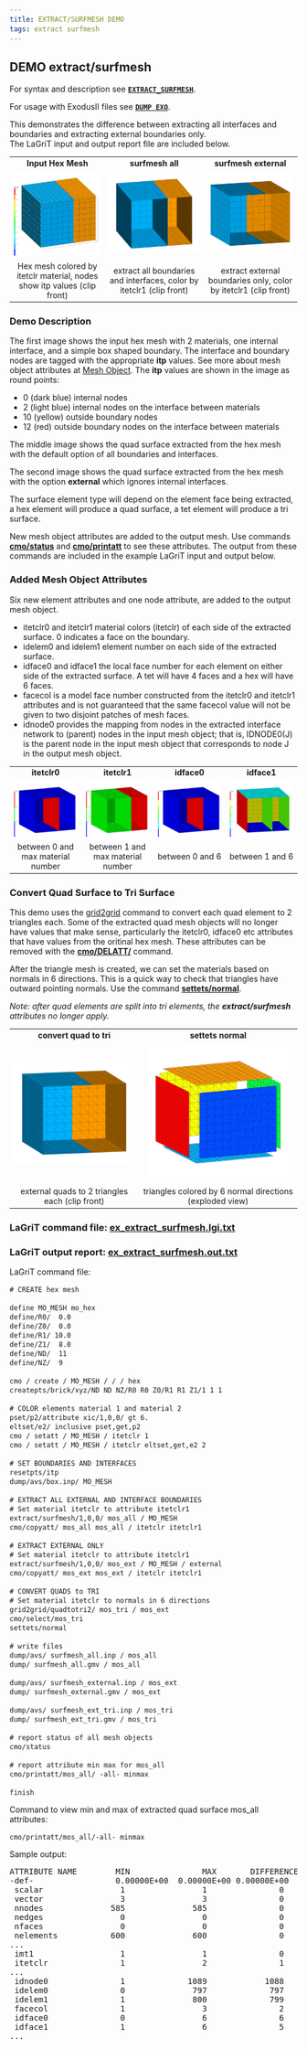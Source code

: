 ```yaml
---
title: EXTRACT/SURFMESH DEMO
tags: extract surfmesh 
---
```




## DEMO extract/surfmesh


For syntax and description see [**`EXTRACT_SURFMESH`**](../commands/dump/EXTRACT_SURFMESH.md).

For usage with ExodusII files see [**`DUMP EXO`**](../commands/EXODUS.md).


This demonstrates the difference between extracting all interfaces and boundaries and extracting external boundaries only. 
<br>The LaGriT input and output report file are included below.


|  |  |   | 
| :---: | :---: | :---:  | 
|  **Input Hex Mesh** |  **surfmesh all** |  **surfmesh external**  | 
| <a href="output/box_hex_itp_clip.png"> <img width="300" src="output/box_hex_itp_clip.png"></a> | <a href="output/box_surfmesh_all.png"> <img width="300" src="output/box_surfmesh_all.png"></a> | <a href="output/box_quad_external.png"><img width="300" src="output/box_quad_external.png"></a> |  
| Hex mesh colored by itetclr material, nodes show itp values (clip front)|  extract all boundaries and interfaces, color by itetclr1 (clip front) |  extract external boundaries only, color by itetclr1 (clip front) |  


### Demo Description

The first image shows the input hex mesh with 2 materials,  one internal interface, and a simple box shaped boundary.
The interface and boundary nodes are tagged with the appropriate **itp** values. See more about mesh object attributes at [Mesh Object](../meshobject.md).
The **itp** values are shown in the image as round points:
- 0 (dark blue) internal nodes
- 2 (light blue) internal nodes on the interface between materials
- 10 (yellow) outside boundary nodes
- 12 (red) outside boundary nodes on the interface between materials

The middle image shows the quad surface extracted from the hex mesh with the default option of all boundaries and interfaces.

The second image shows the quad surface extracted from the hex mesh with the option **external** which ignores internal interfaces.

The surface element type will depend on the element face being extracted, a hex element will produce a quad surface, a tet element will produce a tri surface.

New mesh object attributes are added to the output mesh. Use commands [**cmo/status**](../commands/cmo/cmo_status.md) and [**cmo/printatt**](../commands/cmo/cmo_printatt.md) to see these attributes.
The output from these commands are included in the example LaGriT input and output below.

### Added Mesh Object Attributes

Six new element attributes and one node attribute, are added to the output mesh object.
- itetclr0 and itetclr1 material colors (itetclr) of each side of the extracted surface. 0 indicates a face on the boundary.
- idelem0 and idelem1 element number on each side of the extracted surface.
- idface0 and idface1 the local face number for each element on either side of the extracted surface. A tet will have 4 faces and a hex will have 6 faces.
- facecol is a model face number constructed from the itetclr0 and itetclr1 attributes and is not guaranteed that the same facecol value will not be given to two disjoint patches of mesh faces.
- idnode0 provides the mapping from nodes in the extracted interface network to (parent) nodes in the input mesh object; that is, IDNODE0(J) is the parent node in the input mesh object that corresponds to node J in the output mesh object.


|  |  |   |  |
| :---: | :---: | :---:  | :---:  | 
|  **itetclr0** |  **itetclr1** |  **idface0**  | **idface1**  | 
| <a href="output/box_surf_itetclr0.png"> <img width="250" src="output/box_surf_itetclr0.png"></a> | <a href="output/box_surf_itetclr1.png"> <img width="250" src="output/box_surf_itetclr1.png"></a> | <a href="output/box_surf_idface0.png"><img width="250" src="output/box_surf_idface0.png"></a> |  <a href="output/box_surf_idface1.png"><img width="250" src="output/box_surf_idface1.png"></a> |
|between 0 and max material number  | between 1 and max material number  | between 0 and 6   | between 1 and 6  |

### Convert Quad Surface to Tri Surface

This demo uses the [grid2grid](../commands/GRID2GRID.md) command to convert each quad element to 2 triangles each. 
Some of the extracted quad mesh objects will no longer have values that make sense, particularly the itetclr0, idface0 etc attributes that have values from the oritinal hex mesh. These attributes can be removed with the [**cmo/DELATT/**](../commands/cmo/cmo_delatt.md) command.

After the triangle mesh is created, we can set the materials based on normals in 6 directions. This is a quick way to check that triangles have outward pointing normals. Use the command [**settets/normal**](../commands/SETTETS.md).

*Note: after quad elements are split into tri elements, the **extract/surfmesh** attributes no longer apply.*


|  |  |   
| :---: | :---: |  
|  **convert quad to tri** |  **settets normal** |
| <a href="output/box_surfmesh_tri_external.png"> <img width="250" src="output/box_surfmesh_tri_external.png"></a> | <a href="output/box_tri_ext_normals_ex.png"> <img width="250" src="output/box_tri_ext_normals_ex.png"></a> | 
| external quads to 2 triangles each (clip front)  | triangles colored by 6 normal directions (exploded view)   |   


### LaGriT command file: [ex_extract_surfmesh.lgi.txt](input/ex_extract_surfmesh.lgi.txt)
### LaGriT output report: [ex_extract_surfmesh.out.txt](output/ex_extract_surfmesh.out.txt)

LaGriT command file:
```
# CREATE hex mesh

define MO_MESH mo_hex
define/R0/  0.0
define/Z0/  0.0
define/R1/ 10.0
define/Z1/  8.0
define/ND/  11
define/NZ/  9

cmo / create / MO_MESH / / / hex
createpts/brick/xyz/ND ND NZ/R0 R0 Z0/R1 R1 Z1/1 1 1

# COLOR elements material 1 and material 2 
pset/p2/attribute xic/1,0,0/ gt 6.
eltset/e2/ inclusive pset,get,p2
cmo / setatt / MO_MESH / itetclr 1 
cmo / setatt / MO_MESH / itetclr eltset,get,e2 2 

# SET BOUNDARIES AND INTERFACES
resetpts/itp
dump/avs/box.inp/ MO_MESH

# EXTRACT ALL EXTERNAL AND INTERFACE BOUNDARIES
# Set material itetclr to attribute itetclr1
extract/surfmesh/1,0,0/ mos_all / MO_MESH
cmo/copyatt/ mos_all mos_all / itetclr itetclr1

# EXTRACT EXTERNAL ONLY 
# Set material itetclr to attribute itetclr1
extract/surfmesh/1,0,0/ mos_ext / MO_MESH / external
cmo/copyatt/ mos_ext mos_ext / itetclr itetclr1

# CONVERT QUADS to TRI
# Set material itetclr to normals in 6 directions
grid2grid/quadtotri2/ mos_tri / mos_ext
cmo/select/mos_tri
settets/normal

# write files
dump/avs/ surfmesh_all.inp / mos_all
dump/ surfmesh_all.gmv / mos_all

dump/avs/ surfmesh_external.inp / mos_ext
dump/ surfmesh_external.gmv / mos_ext

dump/avs/ surfmesh_ext_tri.inp / mos_tri
dump/ surfmesh_ext_tri.gmv / mos_tri

# report status of all mesh objects
cmo/status

# report attribute min max for mos_all
cmo/printatt/mos_all/ -all- minmax

finish
```

Command to view min and max of extracted quad surface mos_all attributes:
```
cmo/printatt/mos_all/-all- minmax 
``` 

Sample output:
<pre class="lg-output">
ATTRIBUTE NAME        MIN               MAX       DIFFERENCE    LENGTH  
-def-                 0.00000E+00  0.00000E+00 0.00000E+00      585  
 scalar                1                1               0         1  
 vector                3                3               0         1  
 nnodes              585              585               0         1  
 nedges                0                0               0         1  
 nfaces                0                0               0         1  
 nelements           600              600               0         1  
...
 imt1                  1                1               0       585  
 itetclr               1                2               1       600  
...
 idnode0               1             1089            1088       585  
 idelem0               0              797             797       600  
 idelem1               1              800             799       600  
 facecol               1                3               2       600  
 idface0               0                6               6       600  
 idface1               1                6               5       600  
...
</pre>


